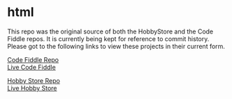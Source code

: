 # html

This repo was the original source of both the HobbyStore and the Code Fiddle repos. It is currently being kept for reference to commit history. Please got to the following links to view these projects in their current form.

<a href="https://github.com/SethMcGathey/codeFiddle">Code Fiddle Repo</a><br>
<a href="http://ec2-52-34-213-191.us-west-2.compute.amazonaws.com/codeFiddle/CodePage.php">Live Code Fiddle</a><br>

<a href="https://github.com/SethMcGathey/HobbyStore">Hobby Store Repo</a><br>
<a href="http://ec2-52-34-213-191.us-west-2.compute.amazonaws.com/HobbyStore/index.php">Live Hobby Store</a>
